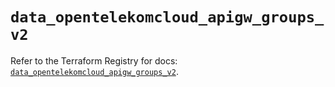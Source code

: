# `data_opentelekomcloud_apigw_groups_v2`

Refer to the Terraform Registry for docs: [`data_opentelekomcloud_apigw_groups_v2`](https://registry.terraform.io/providers/opentelekomcloud/opentelekomcloud/1.36.48/docs/data-sources/apigw_groups_v2).
